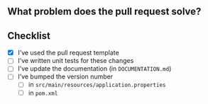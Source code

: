 <!--Thanks for contributing to VANotify. Using this template to write your pull request message will help get it merged as soon as possible. -->

## What problem does the pull request solve?
<!--- Describe why you’re making this change -->

## Checklist

<!--- All of the following are normally needed. Don’t worry if you haven’t done them or don’t know how – someone from the Notify team will be able to help. -->
- [x] I’ve used the pull request template
- [ ] I’ve written unit tests for these changes
- [ ] I’ve update the documentation (in `DOCUMENTATION.md`)
- [ ] I’ve bumped the version number
    - [ ] in `src/main/resources/application.properties`
    - [ ] in `pom.xml`
